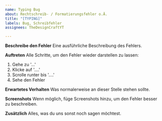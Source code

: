 ```yaml
---
name: Typing Bug
about: Rechtschreib- / Formatierungsfehler o.Ä.
title: "[TYPING]"
labels: Bug, Schreibfehler
assignees: TheDesignCraftYT

---
```


**Beschreibe den Fehler**
Eine ausführliche Beschreibung des Fehlers.

**Auftreten**
Alle Schritte, um den Fehler wieder darstellen zu lassen:
1. Gehe zu '...'
2. Klicke auf '....'
3. Scrolle runter bis '....'
4. Sehe den Fehler

**Erwartetes Verhalten**
Was normalerweise an dieser Stelle stehen sollte.

**Screenshots**
Wenn möglich, füge Screenshots hinzu, um den Fehler besser zu beschreiben.

**Zusätzlich**
Alles, was du uns sonst noch sagen möchtest.
